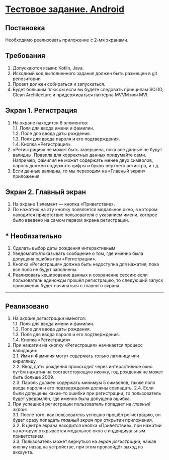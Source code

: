 # [Тестовое задание. Android](https://github.com/DanilUltrakill/TestTaskForSHIFTLab/files/15004911/SHIFTLAB_Mobile_TestTask_v3.pdf)

## Постановка
  Необходимо реализовать приложение с 2-мя экранами.
## Требования
  1. Допускаются языки: Kotlin, Java.
  2. Исходный код выполненного задания должен быть размещен в git репозитории
  3. Проект должен собираться и запускаться.
  4. Будет большим плюсом если вы будете следовать принципам SOLID, Clean Architecture и придерживаться 
  паттерна MVVM или MVI.
## Экран 1. Регистрация
1. На экране находится 6 элементов:  
    1.1. Поля для ввода имени и фамилии.  
    1.2. Поле для ввода даты рождения.  
    1.3. Поля для ввода пароля и его подтверждения.  
    1.4. Кнопка «Регистрация».  
2. «Регистрация» не может быть завершена, пока все данные не будут валидны. Правила для корректных 
данных придумайте сами. Например, фамилия не может содержать менее двух символов, пароль должен 
содержать цифры и буквы верхнего регистра, и т.д.
3. Если данные валидны, то мы переходим на «Главный экран» приложения.
## Экран 2. Главный экран
1. На экране 1 элемент — кнопка «Приветствие».
2. По нажатию на эту кнопку появляется модальное окно, в котором находится приветствие пользователя с 
указанием имени, которое было введено на самом первом экране регистрации.
## * Необязательно
1. Сделать выбор даты рождения интерактивным
2. Уведомлять/показывать сообщение о том, где именно была допущена ошибка при «Регистрации».
3. Кнопка «Регистрация» должна быть недоступна для нажатия, пока все поля не будут заполнены.
4. Реализовать кеширование данных и сохранение сессии: если пользователь единожды прошёл 
регистрацию, то следующий запуск приложения будет начинаться с главного экрана.
----------
## Реализовано
1. На *экране регистрации* имеются:  
   1.1. Поля для ввода имени и фамилии.  
   1.2. Поле для ввода даты рождения.  
   1.3. Поля для ввода пароля и его подтверждения.  
   1.4. Кнопка «Регистрация»  
2. При нажатии на кнопку «Регистрация» начинается процесс валидации:  
   2.1. Имя и Фамилия могут содержать только латиницу или кириллицу.  
   2.2. Ввод даты рождения происходит через интерактивное окно путём нажатия на соответствующую иконку, год рождения не может быть больше 2009.  
   2.3. Пароль должен содержать минимум 5 символов, также поля ввода пароля и его подтверждения должны совпадать.
   2.4. Если были допущены какие-то ошибки при регистрации, то пользователь будет уведомлён, где именно была допущена ошибка.  
4. При успешной регистрации пользователь попадает на *главный экран*:  
   3.1. После того, как пользователь успешно прошёл регистрацию, он будет сразу попадать *главный экран* при открытии приложения.  
   3.2. В центре экрана находится кнопка «Приветствие», при нажатии на которую открывается модальное окно с индвидиуальным приветствием.  
   3.3. Пользователь может вернуться на *экран регистрации*, нажав кнопку назад на устройстве, при этом произойдёт выход из аккаунта.  
